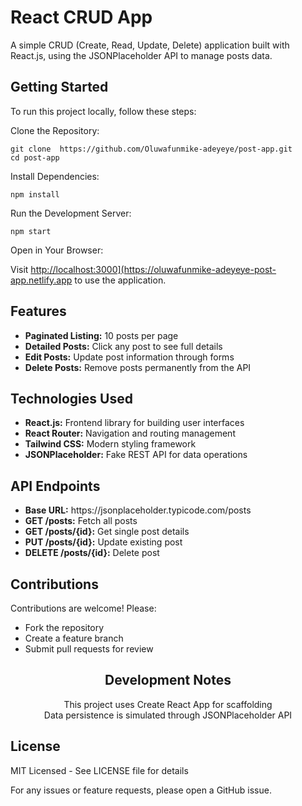 <h1>React CRUD App</h1>
<p>A simple CRUD (Create, Read, Update, Delete) application built with React.js, using the JSONPlaceholder API to manage posts data.</p>

<h2>Getting Started</h2>
<p>To run this project locally, follow these steps:</p>

<p>Clone the Repository:</p>
<pre><code>git clone  https://github.com/Oluwafunmike-adeyeye/post-app.git
cd post-app</code></pre>

<p>Install Dependencies:</p>
<pre><code>npm install</code></pre>

<p>Run the Development Server:</p>
<pre><code>npm start</code></pre>

<p>Open in Your Browser:</p>
<p>Visit <a href="http://localhost:3000](https://oluwafunmike-adeyeye-post-app.netlify.app">http://localhost:3000](https://oluwafunmike-adeyeye-post-app.netlify.app</a> to use the application.</p>

<h2>Features</h2>
<ul>
  <li><strong>Paginated Listing:</strong> 10 posts per page</li>
  <li><strong>Detailed Posts:</strong> Click any post to see full details</li>
  <li><strong>Edit Posts:</strong> Update post information through forms</li>
  <li><strong>Delete Posts:</strong> Remove posts permanently from the API</li>
</ul>

<h2>Technologies Used</h2>
<ul>
  <li><strong>React.js:</strong> Frontend library for building user interfaces</li>
  <li><strong>React Router:</strong> Navigation and routing management</li>
  <li><strong>Tailwind CSS:</strong> Modern styling framework</li>
  <li><strong>JSONPlaceholder:</strong> Fake REST API for data operations</li>
</ul>

<h2>API Endpoints</h2>
<ul>
  <li><strong>Base URL:</strong> https://jsonplaceholder.typicode.com/posts</li>
  <li><strong>GET /posts:</strong> Fetch all posts</li>
  <li><strong>GET /posts/{id}:</strong> Get single post details</li>
  <li><strong>PUT /posts/{id}:</strong> Update existing post</li>
  <li><strong>DELETE /posts/{id}:</strong> Delete post</li>
</ul>

<h2>Contributions</h2>
<p>Contributions are welcome! Please:</p>
<ul>
  <li>Fork the repository</li>
  <li>Create a feature branch</li>
  <li>Submit pull requests for review</li>
</ul>

<h2 style="text-align: center;">Development Notes</h2>
<p style="text-align: center;">This project uses Create React App for scaffolding<br>
Data persistence is simulated through JSONPlaceholder API</p>

<h2>License</h2>
<p>MIT Licensed - See LICENSE file for details</p>

<p>For any issues or feature requests, please open a GitHub issue.</p>
